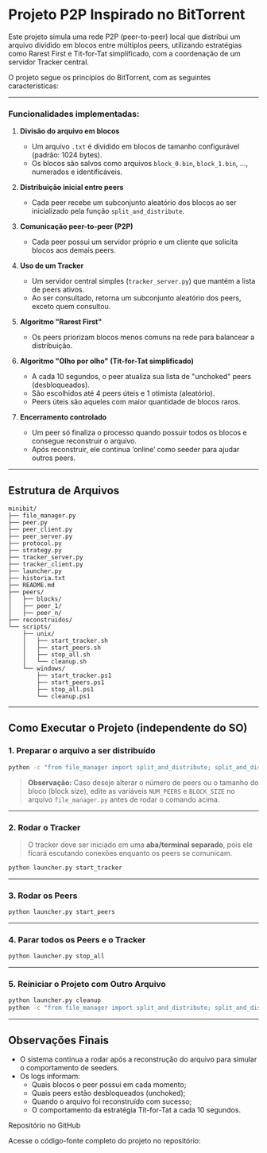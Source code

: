 
# Projeto P2P Inspirado no BitTorrent

Este projeto simula uma rede P2P (peer-to-peer) local que distribui um arquivo dividido em blocos entre múltiplos peers, utilizando estratégias como Rarest First e Tit-for-Tat simplificado, com a coordenação de um servidor Tracker central.

O projeto segue os princípios do BitTorrent, com as seguintes características:

---

### Funcionalidades implementadas:

1. **Divisão do arquivo em blocos**
   - Um arquivo `.txt` é dividido em blocos de tamanho configurável (padrão: 1024 bytes).
   - Os blocos são salvos como arquivos `block_0.bin`, `block_1.bin`, ..., numerados e identificáveis.

2. **Distribuição inicial entre peers**
   - Cada peer recebe um subconjunto aleatório dos blocos ao ser inicializado pela função `split_and_distribute`.

3. **Comunicação peer-to-peer (P2P)**
   - Cada peer possui um servidor próprio e um cliente que solicita blocos aos demais peers.

4. **Uso de um Tracker**
   - Um servidor central simples (`tracker_server.py`) que mantém a lista de peers ativos.
   - Ao ser consultado, retorna um subconjunto aleatório dos peers, exceto quem consultou.

5. **Algoritmo "Rarest First"**
   - Os peers priorizam blocos menos comuns na rede para balancear a distribuição.

6. **Algoritmo "Olho por olho" (Tit-for-Tat simplificado)**
   - A cada 10 segundos, o peer atualiza sua lista de "unchoked" peers (desbloqueados).
   - São escolhidos até 4 peers úteis e 1 otimista (aleatório).
   - Peers úteis são aqueles com maior quantidade de blocos raros.

7. **Encerramento controlado**
   - Um peer só finaliza o processo quando possuir todos os blocos e consegue reconstruir o arquivo.
   - Após reconstruir, ele continua ‘online’ como seeder para ajudar outros peers.

---

## Estrutura de Arquivos

```
minibit/
├── file_manager.py
├── peer.py
├── peer_client.py
├── peer_server.py
├── protocol.py
├── strategy.py
├── tracker_server.py
├── tracker_client.py
├── launcher.py
├── historia.txt
├── README.md
├── peers/
│   ├── blocks/
│   ├── peer_1/
│   ├── peer_n/
├── reconstruidos/
└── scripts/
    ├── unix/
    │   ├── start_tracker.sh
    │   ├── start_peers.sh
    │   ├── stop_all.sh
    │   └── cleanup.sh
    └── windows/
        ├── start_tracker.ps1
        ├── start_peers.ps1
        ├── stop_all.ps1
        └── cleanup.ps1
```

---

## Como Executar o Projeto (independente do SO)

### 1. Preparar o arquivo a ser distribuído

```bash
python -c "from file_manager import split_and_distribute; split_and_distribute('seuarquivo.txt')"
```

> **Observação:** Caso deseje alterar o número de peers ou o tamanho do bloco (block size), edite as variáveis `NUM_PEERS` e `BLOCK_SIZE` no arquivo `file_manager.py` antes de rodar o comando acima.

---

### 2. Rodar o Tracker

> O tracker deve ser iniciado em uma **aba/terminal separado**, pois ele ficará escutando conexões enquanto os peers se comunicam.

```bash
python launcher.py start_tracker
```

---

### 3. Rodar os Peers

```bash
python launcher.py start_peers
```

---

### 4. Parar todos os Peers e o Tracker

```bash
python launcher.py stop_all
```

---

### 5. Reiniciar o Projeto com Outro Arquivo

```bash
python launcher.py cleanup
python -c "from file_manager import split_and_distribute; split_and_distribute('NOVO_ARQUIVO.txt')"
```

---

## Observações Finais

- O sistema continua a rodar após a reconstrução do arquivo para simular o comportamento de seeders.
- Os logs informam:
  - Quais blocos o peer possui em cada momento;
  - Quais peers estão desbloqueados (unchoked);
  - Quando o arquivo foi reconstruído com sucesso;
  - O comportamento da estratégia Tit-for-Tat a cada 10 segundos.


Repositório no GitHub

Acesse o código-fonte completo do projeto no repositório: 

